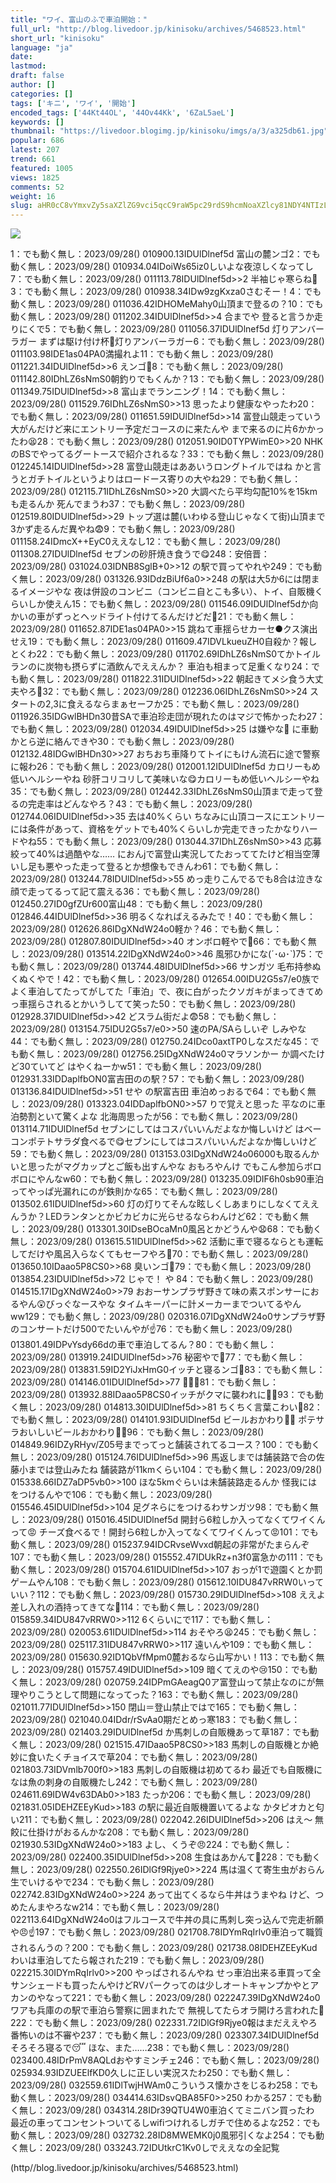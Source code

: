 ```yaml
---
title: "ワイ、富山のふで車泊開始："
full_url: "http://blog.livedoor.jp/kinisoku/archives/5468523.html"
short_url: "kinisoku"
language: "ja"
date: 
lastmod: 
draft: false
author: []
categories: []
tags: ['キニ', 'ワイ', '開始']
encoded_tags: ['44Kt44OL', '44Ov44Kk', '6ZaL5aeL']
keywords: []
thumbnail: "https://livedoor.blogimg.jp/kinisoku/imgs/a/3/a325db61.jpg"
popular: 686
latest: 207
trend: 661
featured: 1005
views: 1825
comments: 52
weight: 16
slug: aHR0cC8vYmxvZy5saXZlZG9vci5qcC9raW5pc29rdS9hcmNoaXZlcy81NDY4NTIzLmh0bWw=
---
```


![](https://livedoor.blogimg.jp/kinisoku/imgs/a/3/a325db61.jpg)

1：でも動く無し：2023/09/28() 010900.13IDUlDlnef5d 富山の麓ンゴ2：でも動く無し：2023/09/28() 010934.04IDoiWs65iz0しいよな夜涼しくなってし7：でも動く無し：2023/09/28() 011113.78IDUlDlnef5d>>2 半袖じゃ寒らね🥶3：でも動く無し：2023/09/28() 010938.34IDw9zgKxza0さむそー！4：でも動く無し：2023/09/28() 011036.42IDHOMeMahy0山頂まで登るの？10：でも動く無し：2023/09/28() 011202.34IDUlDlnef5d>>4 合までや 登ると言うか走りにくで5：でも動く無し：2023/09/28() 011056.37IDUlDlnef5d 灯りアンバーラガー まずは駆け付け杯🍺灯りアンバーラガー6：でも動く無し：2023/09/28() 011103.98IDE1as04PA0満撮れよ11：でも動く無し：2023/09/28() 011221.34IDUlDlnef5d>>6 えンゴ🥺8：でも動く無し：2023/09/28() 011142.80IDhLZ6sNmS0朝釣りでもくんか？13：でも動く無し：2023/09/28() 011349.75IDUlDlnef5d>>8 富山までランニング！14：でも動く無し：2023/09/28() 011529.76IDhLZ6sNmS0>>13 思ったより健康なやったわ20：でも動く無し：2023/09/28() 011651.59IDUlDlnef5d>>14 富登山競走っていう大がんだけど来にエントリー予定だコースのに来たんや まで来るのに片6かかったわ😫28：でも動く無し：2023/09/28() 012051.90ID0TYPWimE0>>20 NHKのBSでやってるグートースで紹介されるな？33：でも動く無し：2023/09/28() 012245.14IDUlDlnef5d>>28 富登山競走はああいうロングトイルではね かと言うとガチトイルというよりはロードース寄りの大やね29：でも動く無し：2023/09/28() 012115.71IDhLZ6sNmS0>>20 大調べたら平均勾配10%を15kmも走るんか 死んでまうわ37：でも動く無し：2023/09/28() 012519.80IDUlDlnef5d>>29 トップ選は麓(いわゆる登山じゃなくて街)山頂まで3かず走るんだ異やね😨9：でも動く無し：2023/09/28() 011158.24IDmcX++EyC0ええなし12：でも動く無し：2023/09/28() 011308.27IDUlDlnef5d セブンの砂肝焼き食うで😋248：安倍晋：2023/09/28() 031024.03IDNB8SglB+0>>12 の駅で買ってやれや249：でも動く無し：2023/09/28() 031326.93IDdzBiUf6a0>>248 の駅は大5か6には閉まるイメージやな 夜は併設のコンビニ（コンビニ自とこも多い）、トイ、自販機くらいしか使えん15：でも動く無し：2023/09/28() 011546.09IDUlDlnef5dか向かいの車がずっとヘッドライト付けてるんだけどだ🤔21：でも動く無し：2023/09/28() 011652.87IDE1as04PA0>>15 跳ねて車揺らせカーセ●クス演出せえ19：でも動く無し：2023/09/28() 011609.47IDVLkueuZH0自殺か？報しとくわ22：でも動く無し：2023/09/28() 011702.69IDhLZ6sNmS0てかトイルランのに炭物も摂らずに酒飲んでええんか？ 車泊も相まって足重くなり24：でも動く無し：2023/09/28() 011822.31IDUlDlnef5d>>22 朝起きてメシ食う大丈夫やろ🥺32：でも動く無し：2023/09/28() 012236.06IDhLZ6sNmS0>>24 スタートの2,3に食えるならまぁセーフか25：でも動く無し：2023/09/28() 011926.35IDGwlBHDn30昔SAで車泊珍走団が現れたのはマジで怖かったわ27：でも動く無し：2023/09/28() 012034.49IDUlDlnef5d>>25 は嫌やな🥺 に車動かとら逆に絡んできや30：でも動く無し：2023/09/28() 012132.48IDGwlBHDn30>>27 おちおち車降りてトイにもけん流石に途で警察に報わ26：でも動く無し：2023/09/28() 012001.12IDUlDlnef5d カロリーもめ低いヘルシーやね 砂肝コリコリして美味いな😋カロリーもめ低いヘルシーやね35：でも動く無し：2023/09/28() 012442.33IDhLZ6sNmS0山頂まで走って登るの完走率はどんなやろ？43：でも動く無し：2023/09/28() 012744.06IDUlDlnef5d>>35 去は40%くらい ちなみに山頂コースにエントリーには条件があって、資格をゲットでも40%くらいしか完走できったかなりハードやね55：でも動く無し：2023/09/28() 013044.37IDhLZ6sNmS0>>43 応募絞って40%は過酷やな…… におんjで富登山実況してたおっててたけど相当空薄いし足も悪やった走って登るとか想像もできんわ61：でも動く無し：2023/09/28() 013244.78IDUlDlnef5d>>55 めっ走りこんでるでも8合は泣きな顔で走ってるって記て震える36：でも動く無し：2023/09/28() 012450.27ID0gfZUr600富山48：でも動く無し：2023/09/28() 012846.44IDUlDlnef5d>>36 明るくなればえるみたで！40：でも動く無し：2023/09/28() 012626.86IDgXNdW24o0軽か？46：でも動く無し：2023/09/28() 012807.80IDUlDlnef5d>>40 オンボロ軽やで🫣66：でも動く無し：2023/09/28() 013514.22IDgXNdW24o0>>46 風邪ひかにな(´･ω･`)75：でも動く無し：2023/09/28() 013744.48IDUlDlnef5d>>66 サンガツ 毛布持参ぬくぬくやで！42：でも動く無し：2023/09/28() 012654.00IDU2G5s7/e0族でよく車泊してたってがしてた「車泊」で、夜に白がったクソガキがまってきてめっ車揺らされるとかいうしてて笑った50：でも動く無し：2023/09/28() 012928.37IDUlDlnef5d>>42 どスラム街だよ😨58：でも動く無し：2023/09/28() 013154.75IDU2G5s7/e0>>50 速のPA/SAらしいぞ しみやな44：でも動く無し：2023/09/28() 012750.24IDco0axtTP0しなスだな45：でも動く無し：2023/09/28() 012756.25IDgXNdW24o0マラソンかー か調べたけど30ていてど はやくねーかw51：でも動く無し：2023/09/28() 012931.33IDDaplfbON0富吉田のの駅？57：でも動く無し：2023/09/28() 013136.84IDUlDlnef5d>>51 せや の駅富吉田 車泊めっおるで64：でも動く無し：2023/09/28() 013323.04IDDaplfbON0>>57 りで覚えと思った 平なのに車泊勢割といて驚くよな 北海周思ったが56：でも動く無し：2023/09/28() 013114.71IDUlDlnef5d セブンにしてはコスパいいんだよなか悔しいけど はベーコンポテトサラダ食べるで😋セブンにしてはコスパいいんだよなか悔しいけど59：でも動く無し：2023/09/28() 013153.03IDgXNdW24o06000も取るんかいと思ったがマグカップとご飯も出すんやな おもろやんけ でもこん参加らボロボロにやんなw60：でも動く無し：2023/09/28() 013235.09IDIF6h0sb90車泊ってやっぱ光漏れにのが鉄則かな65：でも動く無し：2023/09/28() 013502.61IDUlDlnef5d>>60 灯の灯りてそんな眩しくしあまりにしなくてええんうか？LEDランタンとかビカビカに光らせるならわんけど62：でも動く無し：2023/09/28() 013301.30IDseBOcaMn0風呂とかどうんや😧68：でも動く無し：2023/09/28() 013615.51IDUlDlnef5d>>62 活動に車で寝るならとも運転してだけや風呂入らなくてもセーフやろ🥺70：でも動く無し：2023/09/28() 013650.10IDaao5P8CS0>>68 臭いンゴ🤮79：でも動く無し：2023/09/28() 013854.23IDUlDlnef5d>>72 じゃで！ や 84：でも動く無し：2023/09/28() 014515.17IDgXNdW24o0>>79 おおーサンプラザ野きて味の素スポンサーにおるやん😲びっぐなースやな タイムキーパーに計メーカーまでついてるやんww129：でも動く無し：2023/09/28() 020316.07IDgXNdW24o0サンプラザ野のコンサートだけ500でたいんやが☝76：でも動く無し：2023/09/28() 013801.49IDPvYsdy66dの車で車泊してるん？80：でも動く無し：2023/09/28() 013919.24IDUlDlnef5d>>76 秘密やで🫣77：でも動く無し：2023/09/28() 013831.59ID2YiJxHmG0イッチと寝るンゴ🥺83：でも動く無し：2023/09/28() 014146.01IDUlDlnef5d>>77 🥺🤝🥺81：でも動く無し：2023/09/28() 013932.88IDaao5P8CS0イッチがクマに襲われに😮‍💨93：でも動く無し：2023/09/28() 014813.30IDUlDlnef5d>>81 ちくちく言葉こわい🥺82：でも動く無し：2023/09/28() 014101.93IDUlDlnef5d ビールおかわり🍺😡 ポテサラおいしいビールおかわり🍺😡96：でも動く無し：2023/09/28() 014849.96IDZyRHyv/Z05号までってっと舗装されてるコース？100：でも動く無し：2023/09/28() 015124.76IDUlDlnef5d>>96 馬返しまでは舗装路で合の佐藤小までは登山みたね 舗装路が11kmくらい104：でも動く無し：2023/09/28() 015338.66IDZ7aDP5vb0>>100 ほな5kmぐらいは未舗装路走るんか 怪我にはをつけるんやで106：でも動く無し：2023/09/28() 015546.45IDUlDlnef5d>>104 足グネらにをつけるわサンガツ98：でも動く無し：2023/09/28() 015016.45IDUlDlnef5d 開封ら6粒しか入ってなくてワイくんって😡 チーズ食べるで！開封ら6粒しか入ってなくてワイくんって😡101：でも動く無し：2023/09/28() 015237.94IDCRvseWvxd朝起の非常がたまらんぞ107：でも動く無し：2023/09/28() 015552.47IDUkRz+n3f0富急かの111：でも動く無し：2023/09/28() 015704.61IDUlDlnef5d>>107 おっが1で遊園くとか罰ゲームやん108：でも動く無し：2023/09/28() 015612.10IDU847vRRW0いっていい？112：でも動く無し：2023/09/28() 015730.29IDUlDlnef5d>>108 ええよ 差し入れの酒持ってきてな🫣114：でも動く無し：2023/09/28() 015859.34IDU847vRRW0>>112 6くらいにで117：でも動く無し：2023/09/28() 020053.61IDUlDlnef5d>>114 おそやろ😫245：でも動く無し：2023/09/28() 025117.31IDU847vRRW0>>117 遠いんや109：でも動く無し：2023/09/28() 015630.92ID1QbVfMpm0麓おるなら山写かい！113：でも動く無し：2023/09/28() 015757.49IDUlDlnef5d>>109 暗くてえのや😢150：でも動く無し：2023/09/28() 020759.24IDPmGAeagQ0ア富登山って禁止なのにが無理やりこうとして問題になってった？163：でも動く無し：2023/09/28() 021011.77IDUlDlnef5d>>150 閉山＝登山禁止ではで165：でも動く無し：2023/09/28() 021040.04IDdr/rSvAa0期だとめっ寒183：でも動く無し：2023/09/28() 021403.29IDUlDlnef5d か馬刺しの自販機あって草187：でも動く無し：2023/09/28() 021515.47IDaao5P8CS0>>183 馬刺しの自販機とか絶妙に食いたくチョイスで草204：でも動く無し：2023/09/28() 021803.73IDVmlb700f0>>183 馬刺しの自販機は初めてるわ 最近でも自販機になは魚の刺身の自販機たし242：でも動く無し：2023/09/28() 024611.69IDW4v63DAb0>>183 たっか206：でも動く無し：2023/09/28() 021831.05IDEHZEEyKud>>183 の駅に最近自販機置いてるよな かタピオカと匂い211：でも動く無し：2023/09/28() 022042.26IDUlDlnef5d>>206 はえ～ 無餃に仕掛けがおるんかな208：でも動く無し：2023/09/28() 021930.53IDgXNdW24o0>>183 よし、くうぞ😠224：でも動く無し：2023/09/28() 022400.35IDUlDlnef5d>>208 生食はあかんて🥺228：でも動く無し：2023/09/28() 022550.26IDlGf9Rjye0>>224 馬は温くて寄生虫がおらん生でいけるやで234：でも動く無し：2023/09/28() 022742.83IDgXNdW24o0>>224 あって出てくるなら牛丼はうまやね けど、つめたんまやろなw214：でも動く無し：2023/09/28() 022113.64IDgXNdW24o0はフルコースで牛丼の具に馬刺し突っ込んで完走祈願や😠☝197：でも動く無し：2023/09/28() 021708.78IDYmRqIrlv0車泊って職質されるんうの？200：でも動く無し：2023/09/28() 021738.08IDEHZEEyKudわいは車泊してたら報された219：でも動く無し：2023/09/28() 022215.30IDYmRqIrlv0>>200 やっぱされるんやね せっ車泊出来る車買って全サンシェードも買ったんやけどRVパークってのは少しオートキャンプかやとアカンのやなって221：でも動く無し：2023/09/28() 022247.39IDgXNdW24o0ワアも兵庫のの駅で車泊ら警察に囲まれたで 無視してたらオラ開けろ言われた🥺222：でも動く無し：2023/09/28() 022331.72IDlGf9Rjye0報はまだええやろ 番怖いのは不審や237：でも動く無し：2023/09/28() 023307.34IDUlDlnef5dそろそろ寝るで😴 ほな、また……238：でも動く無し：2023/09/28() 023400.48IDrPmV8AQLdおやすミンチェ246：でも動く無し：2023/09/28() 025934.93IDZUEElfKD0久しに正しい実況スたわ250：でも動く無し：2023/09/28() 032559.61IDlTwjHWAm0こういうス懐かさをじるわ258：でも動く無し：2023/09/28() 034414.63IDsvQBA85F0>>250 わかる257：でも動く無し：2023/09/28() 034314.28IDr39QTU4W0車泊くてミニバン買ったわ 最近の車ってコンセントついてるしwifiつけれるしガチで住めるよな252：でも動く無し：2023/09/28() 032732.28ID8MWEMK0j0風邪引くなよ254：でも動く無し：2023/09/28() 033243.72IDUtkrC1Kv0しでええなの全記覧

(http//blog.livedoor.jp/kinisoku/archives/5468523.html)
